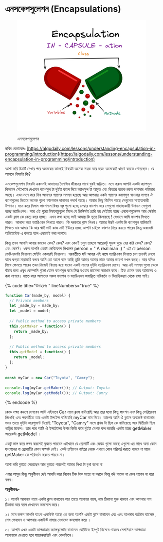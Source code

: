 # এনসকেপসুলেশন (Encapsulations)



<figure><img src="../.gitbook/assets/image (2) (1) (1).png" alt=""><figcaption><p>এনসকেপসুলেশন</p></figcaption></figure>

ছবির রেফারেন্সঃ [https://algodaily.com/lessons/understanding-encapsulation-in-programming/introduction](https://algodaily.com/lessons/understanding-encapsulation-in-programming/introduction)

আশা করি চিত্রটি দেখার পরে অনেকের কাছেই বিষয়টা অনেক সহজ আর হয়ত অনেকেই ধারণা করতে পেরেছেন। যে আসলে বিষয়টা কি?&#x20;

এনকেপসুলেশন বিষয়টা একদমই আমাদের দৈনন্দিন জীবনের সাথে খুবই জড়িত। মনে করুন আপনি একটা ক্যাপসুল কিনবেন সেইখানে দেখবেন ক্যাপসুল টা দুইটা ক্যাপ দিয়ে ক্যাপসুল টা আবৃত এবং ভিতরে হরেক রকম দানাদার পাউডার আছে। এখন মনে করে নিন আপনার গ্যাসের সমস্যা হয়েছে আর আপনার একটা গ্যাসের ক্যাপসুল খাওয়ার লাগবে ঐ ক্যাপসুলের ভিতরে অনেক গুলো ফাংশনাল দানাদার পদার্থ আছে। আবার কিছু জিনিস আছে সেগুলোর সাহায্যকারী উপদান।  মনে করে নিলাম ফাংশনাল বিষয় বস্তু গুলো হচ্ছে মেম্বার ফাংশন আর সেগুলো সাহায্যকারী উপদান সেগুলো হচ্ছে ভ্যারিএবল। আর এই পুরো বিষয়বস্তুগুলো মিলে যে জিনিসটা তৈরি হয় সেইটায় হচ্ছে এনকেপসুলেশন আর সেইটা একটা ক্লাস কে কেন্দ্র করে হচ্ছে। এখন কথা হচ্ছে ভাই আমায় কি ভূতে কিলায়ছে ! যেখানে আমি ফাংশন লিখতে পারব। আলাদা করে ভ্যারিএবল লিখতে পারব।  কি দরকারে ক্লাস লিখব। আবার উদ্ভট একটা কি ক্যাপসুল হাবিজাবি শিখতে যাব আমার কি আর খাই দাই কাজ নাই ?উত্তর হচ্ছে আপনি চাইলে ফাংশন দিয়ে করতে পারেন কিন্তু অবজেক্ট অরিয়েন্টেড এ করতে হলে এভাবেই করা লাগবে।

কিন্তু তখন আপনি আবার বলবেন কেন? কেন? এবং কেন? চলুন তাহলে আরেকটু সুড়ঙ্গ খুড়ে বের করি কেন? কেন? এবং কেন?। ধরুন আপনি একটা ভেরিয়েবল লিখলেন person = " A real man :) " এই যে person ভেরিএবলটা লিখলেন সেইটা একবারই লিখলেন। পরবর্তীতে যদি আবার এই নামে ভ্যারিএবল লিখতে চান তখনই লেগে যাবে ঝগড়া মারামারি বলবে আমি তো আগে বসে আছি তুমি আবার আমার নামে আবার জায়গা দখল করছ। আর যদিও লিখে ফেলতে পারেন তখন নিজেই বিভ্রান্ত হয়ে যাবেন একই নামের দুইটা ভ্যারিএবল দেখে। আর এই সমস্যা গুলো থেকে বাঁচার জন্য ওষুধ কোম্পানি গুলো যেমন ক্যাপসুল করে মিক্স হওয়ার জামেলা সমাধান করে। টিক তেমন করে আমাদের ও করা লাগবে। যাতে করে আমাদের সকল ফাংশন ও ভ্যারিএবল অবাঞ্ছিত পরিবর্তন ও বিভ্রান্তিকরণ থেকে রক্ষা পাই।&#x20;

{% code title="উদাহরণঃ " lineNumbers="true" %}
```javascript
function Car(made_by, model) {
  // Private members
  let _made_by = made_by;
  let _model = model;

  // Public method to access private members
  this.getMaker = function() {
    return _made_by;
  };

  // Public method to access private members
  this.getModel = function() {
    return _model;
  };
}

const myCar = new Car("Toyota", "Camry");

console.log(myCar.getMaker()); // Output: Toyota
console.log(myCar.getModel()); // Output: Camry

```
{% endcode %}

কোড লক্ষ্য করলে দেখবেন আমি এইখানে Car নামে ক্লাস বানিয়েছি আর তার মধ্যে কিছু ফাংশন এবং কিছু ভেরিয়েবল লিখেছি এবং পরবর্তীতে তার একটা ইন্সটেন্স বানিয়েছি myCar নাম দিয়ে। তারপর আমি ঐ ক্লাসে অবজেক্ট বানানোর সময় তাতে দুইটা আরগুমেন্ট দিয়েছি "Toyota", "Camry" নামে প্রথম টা ছিল কে বানিয়েছে আর দ্বিতীয়টা ছিল গাড়ির মডেল। তার পরে আমি ঐ ইন্সটেন্সের উপর ভিত্তি করে দুইটা মেথড কল করেছি একটা হচ্ছে getMaker আরেকটা getModel ।

একটু ভাল করে লক্ষ্য করলেই বুঝতে পারবেন এইখানে যে প্রোপার্টি এবং মেথড গুলো আছে এগুলো এর সাথে অন্য কোন ফাংশনের বা প্রোপার্টির কোন সম্পর্ক নেই। কেউ চাইলেও বাইরে থেকে এখানে কোন পরিবর্ত্ন করতে পারবে না মানে getMaker কে পরিবর্তন করতে পারবে না।&#x20;

আশা করি বুঝতে পেরেছেন আর বুঝতে পারলেই আমার লিখা টা বৃথা হলো না&#x20;

এবার আসুন কিছু অনুশীলন দেই আপনি করে নিবেন টিক টাক মতো না করলে কিন্তু বঊ পাবেন না কেন পাবেন না পরে বলব।

**অনুশীলনঃ-**

১। আপনি আপনার নামে একটা ক্লাস বানাবেন আর তাতে আপনার বয়স, নাম ঠিকানা যুক্ত থাকবে এবং আপনার নাম ঠিকানা আর বয়স দেখাবেন কনসোল করে।

২। মনে করুন আপনি ব্যাংক একাউন্ট আছে এর জন্য আপনি একটা ক্লাস বানাবেন এবং এবং আপনার বর্তমান ব্যালেন্স , শেষ লেনদেন ও আপনার একাউন্ট নাম্বার দেখাবেন কনসোল করে ।&#x20;

৩। আপনি এখন একটা তাপমাত্রার ক্যালকুলেটর বানাবেন যেইটাতে ইনপুট হিসেবে থাকবে সেলসিয়াস তাপমাত্রা আপনাকে দেখাতে হবে ফারেনহাইটে এবং কেলভিনে।



